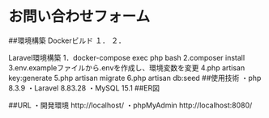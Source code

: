 # お問い合わせフォーム
##環境構築
Dockerビルド
１．
２．

Laravel環境構築
1．docker-compose exec php bash
2.composer install
3.env.exampleファイルから.envを作成し、環境変数を変更
4.php artisan key:generate
5.php artisan migrate
6.php artisan db:seed
##使用技術
・php 8.3.9 
・Laravel 8.83.28
・MySQL 15.1
##ER図

##URL
・開発環境 http://localhost/
・phpMyAdmin http://localhost:8080/
